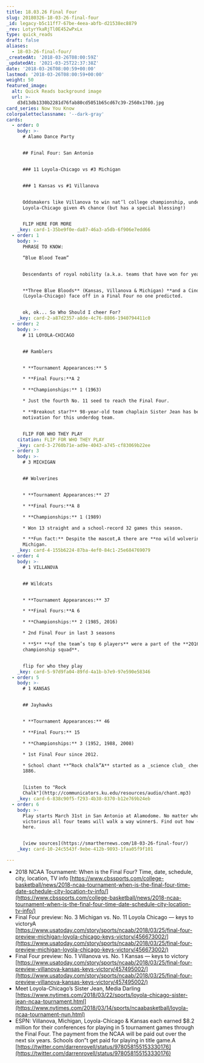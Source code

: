 ```yaml
---
title: 18.03.26 Final Four
slug: 20180326-18-03-26-final-four
_id: legacy-b5c11ff7-67be-4eea-abfb-d21538ec8879
_rev: LotyrYkaRjTl0E452wPxLx
type: quick_reads
draft: false
aliases:
  - 18-03-26-final-four/
_createdAt: '2018-03-26T08:00:59Z'
_updatedAt: '2021-03-25T22:37:38Z'
date: '2018-03-26T08:00:59+00:00'
lastmod: '2018-03-26T08:00:59+00:00'
weight: 50
featured_image:
  alt: Quick Reads background image
  url: >-
    d3d13db1330b2281d76fab80cd5051b65cd67c39-2560x1700.jpg
card_series: Now You Know
colorpaletteclassname: '--dark-gray'
cards:
  - order: 0
    body: >-
      # Alamo Dance Party


      ## Final Four: San Antonio


      ### 11 Loyola-Chicago vs #3 Michigan


      ### 1 Kansas vs #1 Villanova


      Oddsmakers like Villanova to win nat’l college championship, underdog
      Loyola-Chicago given 4% chance (but has a special blessing!)


      FLIP HERE FOR MORE
    _key: card-1-35be9f0e-da87-46a3-a5db-6f906e7edd66
  - order: 1
    body: >-
      PHRASE TO KNOW:  

      “Blue Blood Team”


      Descendants of royal nobility (a.k.a. teams that have won for years).


      **Three Blue Bloods** (Kansas, Villanova & Michigan) **and a Cinderella**
      (Loyola-Chicago) face off in a Final Four no one predicted.


      ok, ok... So Who Should I cheer For?
    _key: card-2-a87d2357-a8de-4c76-8806-1940794411c0
  - order: 2
    body: >-
      # 11 LOYOLA-CHICAGO


      ## Ramblers


      * **Tournament Appearances:** 5

      * **Final Fours:**A 2

      * **Championships:** 1 (1963)

      * Just the fourth No. 11 seed to reach the Final Four.

      * **Breakout star?** 98-year-old team chaplain Sister Jean has been the
      motivation for this underdog team.


      FLIP FOR WHO THEY PLAY
    citation: FLIP FOR WHO THEY PLAY
    _key: card-3-2760b71e-ad9e-4043-a745-cf83069b22ee
  - order: 3
    body: >-
      # 3 MICHIGAN


      ## Wolverines


      * **Tournament Appearances:** 27

      * **Final Fours:**A 8

      * **Championships:** 1 (1989)

      * Won 13 straight and a school-record 32 games this season.

      * **Fun fact:** Despite the mascot,A there are **no wild wolverines** in
      Michigan.
    _key: card-4-155b6224-87ba-4ef0-84c1-25e684769079
  - order: 4
    body: >-
      # 1 VILLANOVA


      ## Wildcats


      * **Tournament Appearances:** 37

      * **Final Fours:**A 6

      * **Championships:** 2 (1985, 2016)

      * 2nd Final Four in last 3 seasons

      * **5** **of the team’s top 6 players** were a part of the **2016 national
      championship squad**.


      flip for who they play
    _key: card-5-97d9fa04-89fd-4a1b-b7e9-97e590e58346
  - order: 5
    body: >-
      # 1 KANSAS


      ## Jayhawks


      * **Tournament Appearances:** 46

      * **Final Fours:** 15

      * **Championships:** 3 (1952, 1988, 2008)

      * 1st Final Four since 2012.

      * School chant **“Rock chalk”A** started as a _science club_ cheer in
      1886.


      [Listen to "Rock
      Chalk"](http://communicators.ku.edu/resources/audio/chant.mp3)
    _key: card-6-838c90f5-f293-4b38-8370-b12e769b24eb
  - order: 6
    body: >-
      Play starts March 31st in San Antonio at Alamodome. No matter who is
      victorious all four teams will walk a way winner$. Find out how -- click
      here.


      [view sources](https://smarthernews.com/18-03-26-final-four/)
    _key: card-10-24c5543f-9ebe-412b-9893-1faa05f9f101

---
```

* 2018 NCAA Tournament: When is the Final Four? Time, date, schedule, city, location, TV info [https://www.cbssports.com/college-basketball/news/2018-ncaa-tournament-when-is-the-final-four-time-date-schedule-city-location-tv-info/](https://www.cbssports.com/college-basketball/news/2018-ncaa-tournament-when-is-the-final-four-time-date-schedule-city-location-tv-info/)
* Final Four preview: No. 3 Michigan vs. No. 11 Loyola Chicago — keys to victoryA [https://www.usatoday.com/story/sports/ncaab/2018/03/25/final-four-preview-michigan-loyola-chicago-keys-victory/456673002/](https://www.usatoday.com/story/sports/ncaab/2018/03/25/final-four-preview-michigan-loyola-chicago-keys-victory/456673002/)
* Final Four preview: No. 1 Villanova vs. No. 1 Kansas — keys to victory [https://www.usatoday.com/story/sports/ncaab/2018/03/25/final-four-preview-villanova-kansas-keys-victory/457495002/](https://www.usatoday.com/story/sports/ncaab/2018/03/25/final-four-preview-villanova-kansas-keys-victory/457495002/)
* Meet Loyola-Chicago’s Sister Jean, Media Darling  
[https://www.nytimes.com/2018/03/22/sports/loyola-chicago-sister-jean-ncaa-tournament.html](https://www.nytimes.com/2018/03/14/sports/ncaabasketball/loyola-ncaa-tournament-nun.html)
* ESPN: Villanova, Michigan, Loyola-Chicago & Kansas each earned $8.2 million for their conferences for playing in 5 tournament games through the Final Four. The payment from the NCAA will be paid out over the next six years. Schools don”t get paid for playing in title game.A [https://twitter.com/darrenrovell/status/978058155153330176](https://twitter.com/darrenrovell/status/978058155153330176)
